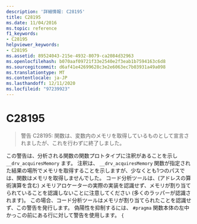 ```yaml
---
description: '詳細情報: C28195'
title: C28195
ms.date: 11/04/2016
ms.topic: reference
f1_keywords:
- C28195
helpviewer_keywords:
- C28195
ms.assetid: 89524043-215e-4932-8079-ca2084d32963
ms.openlocfilehash: b070aaf09721f33e2540e2f3eab1b7594163c6d8
ms.sourcegitcommit: d6af41e42699628c3e2e6063ec7b03931a49a098
ms.translationtype: MT
ms.contentlocale: ja-JP
ms.lasthandoff: 12/11/2020
ms.locfileid: "97239923"
---
```

# <a name="c28195"></a>C28195

> 警告 C28195: 関数は、変数内のメモリを取得しているものとして宣言されましたが、これを行わずに終了しました。

この警告は、分析される関数の関数プロトタイプに注釈があることを示し `__drv_acquiresMemory` ます。 注釈は、 `__drv_acquiresMemory` 関数が指定された結果の場所でメモリを取得することを示しますが、少なくとも1つのパスでは、関数はメモリを取得しませんでした。 コード分析ツールは、(アドレスの算術演算を含む) メモリアロケーターの実際の実装を認識せず、メモリが割り当てられていることを認識しないことに注意してください (多くのラッパーが認識されます)。 この場合、コード分析ツールはメモリが割り当てられたことを認識せず、この警告を発行します。 偽陽性を抑制するには、 `#pragma` 関数本体の左中かっこの前にある行に対して警告を使用します。 `{`
